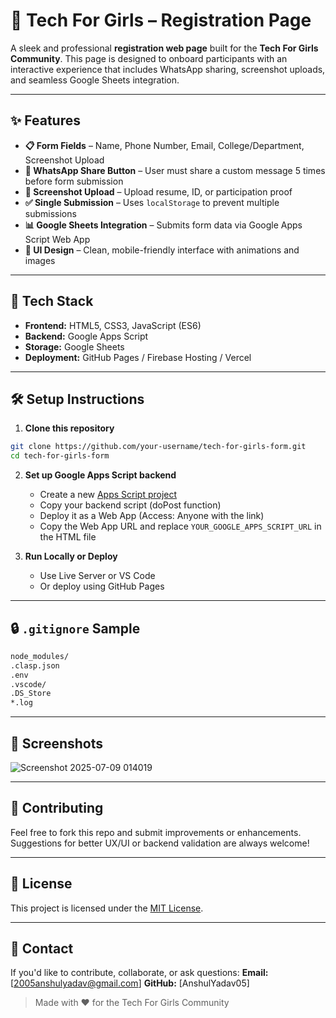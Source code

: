 # 🌸 Tech For Girls – Registration Page

A sleek and professional **registration web page** built for the **Tech For Girls Community**. This page is designed to onboard participants with an interactive experience that includes WhatsApp sharing, screenshot uploads, and seamless Google Sheets integration.

---

## ✨ Features

* **📋 Form Fields** – Name, Phone Number, Email, College/Department, Screenshot Upload
* **📲 WhatsApp Share Button** – User must share a custom message 5 times before form submission
* **📎 Screenshot Upload** – Upload resume, ID, or participation proof
* **✅ Single Submission** – Uses `localStorage` to prevent multiple submissions
* **📊 Google Sheets Integration** – Submits form data via Google Apps Script Web App
* **🌈 UI Design** – Clean, mobile-friendly interface with animations and images

---

## 🚀 Tech Stack

* **Frontend:** HTML5, CSS3, JavaScript (ES6)
* **Backend:** Google Apps Script
* **Storage:** Google Sheets
* **Deployment:** GitHub Pages / Firebase Hosting / Vercel

---

## 🛠 Setup Instructions

1. **Clone this repository**

```bash
git clone https://github.com/your-username/tech-for-girls-form.git
cd tech-for-girls-form
```

2. **Set up Google Apps Script backend**

   * Create a new [Apps Script project](https://script.google.com)
   * Copy your backend script (doPost function)
   * Deploy it as a Web App (Access: Anyone with the link)
   * Copy the Web App URL and replace `YOUR_GOOGLE_APPS_SCRIPT_URL` in the HTML file

3. **Run Locally or Deploy**

   * Use Live Server or VS Code
   * Or deploy using GitHub Pages

---

## 🔒 `.gitignore` Sample

```bash
node_modules/
.clasp.json
.env
.vscode/
.DS_Store
*.log
```

---

## 📸 Screenshots

![Screenshot 2025-07-09 014019](https://github.com/user-attachments/assets/586a5563-b5cc-4493-9cc1-def45fc8c329)


---

## 🤝 Contributing

Feel free to fork this repo and submit improvements or enhancements. Suggestions for better UX/UI or backend validation are always welcome!

---

## 📄 License

This project is licensed under the [MIT License](LICENSE).

---

## 💬 Contact

If you'd like to contribute, collaborate, or ask questions:
**Email:** [2005anshulyadav@gmail.com]
**GitHub:** [AnshulYadav05]

> Made with ❤️ for the Tech For Girls Community
